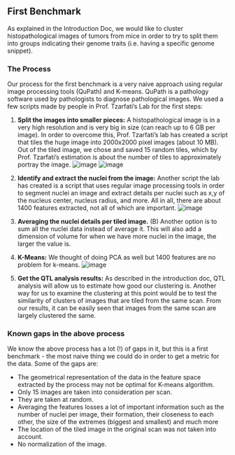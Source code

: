 ## First Benchmark
As explained in the Introduction Doc, we would like to cluster histopathological images of tumors from mice in order to try to split them into groups indicating their genome traits (i.e. having a specific genome snippet).

### The Process
Our process for the first benchmark is a very naive approach using regular image processing tools (QuPath) and K-means.
QuPath is a pathology software used by pathologists to diagnose pathological images. We used a few scripts made by people in Prof. Tzarfati’s Lab for the first steps:
1. __Split the images into smaller pieces:__
A histopathological image is in a very high resolution and is very big in size (can reach up to 6 GB per image). In order to overcome this, Prof. Tzarfati’s lab has created a script that tiles the huge image into 2000x2000 pixel images (about 10 MB). Out of the tiled image, we chose and saved 15 random tiles, which by Prof. Tzarfati’s estimation is about the number of tiles to approximately portray the image.
 ![image](https://user-images.githubusercontent.com/23155874/84882257-a8fe2680-b097-11ea-813c-1792434eab61.png)
![image](https://user-images.githubusercontent.com/23155874/84882360-ccc16c80-b097-11ea-8a30-b2fc76011b47.png)

2. __Identify and extract the nuclei from the image:__
Another script the lab has created is a script that uses regular image processing tools in order to segment nuclei an image and extract details per nuclei such as x,y of the nucleus center, nucleus radius, and more. All in all, there are about 1400 features extracted, not all of which are important.
![image](https://user-images.githubusercontent.com/23155874/84882400-dfd43c80-b097-11ea-8e04-0d7d96c9b406.png)

3. __Averaging the nuclei details per tiled image.__
	(B) Another option is to sum all the nuclei data instead of average it. This will also add a dimension of volume for when we have more nuclei in the image, the larger the value is.
4. __K-Means:__
	We thought of doing PCA as well but 1400 features are no problem for k-means.
![image](https://user-images.githubusercontent.com/23155874/84882461-f67a9380-b097-11ea-9c3b-92c21bca270c.png)

5. __Get the QTL analysis results:__ As described in the introduction doc, QTL analysis will allow us to estimate how good our clustering is. 
Another way for us to examine the clustering at this point would be to test the similarity of clusters of images that are tiled from the same scan.
From our results, it can be easily seen that images from the same scan are largely clustered the same.

### Known gaps in the above process
We know the above process has a lot (!) of gaps in it, but this is a first benchmark - the most naive thing we could do in order to get a metric for the data. Some of the gaps are:
* The geometrical representation of the data in the feature space extracted by the process may not be optimal for K-means algorithm.
* Only 15 images are taken into consideration per scan.
* They are taken at random.
* Averaging the features losses a lot of important information such as the number of nuclei per image, their formation, their closeness to each other, the size of the extremes (biggest and smallest) and much more
* The location of the tiled image in the original scan was not taken into account.
* No normalization of the image.


